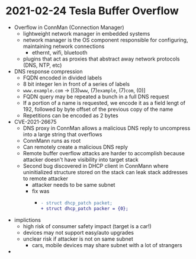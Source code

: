 # 2021-02-24 Tesla Buffer Overflow

* Overflow in ConnMan (Connection Manager)
  * lightweight network manager in embedded systems
  * network manager is the OS component responsible for configuring, maintaining network connections
    * ethernt, wifi, bluetooth
  * plugins that act as proxies that abstract away network protocols (DNS, NTP, etc)
* DNS response compression
  * FQDN encoded in divided labels
  * 8 bit integer len in front of a series of labels
  * `www.example.com` -> [(3)`www`, (7)`example`, (7)`com`, (0)] 
  * FQDN query may be repeated a bunch in a full DNS request
  * If a portion of a name is requested, we encode it as a field lengt of 192, followed by byte offset of the previous copy of the name
  * Repetitions can be encoded as 2 bytes
* CVE-2021-26675
  * DNS proxy in ConnMan allows a malicious DNS reply to uncompress into a large string that overflows 
  * ConnMann runs as root
  * Can remotely create a malicious DNS reply
  * Remote buffer overflow attacks are harder to accomplish because attacker doesn't have visibility into target stack
  * Second bug discovered in DHCP client in ConnMann where uninitialized structure stored on the stack can leak stack addresses to remote attacker
    * attacker needs to be same subnet
    * fix was 
      * ```diff
        - struct dhcp_patch packet; 
        + struct dhcp_patch packer = {0};
        ```
* implictions
  * high risk of consumer safety impact (target is a car!)
  * devices may not support easy/auto upgrades
  * unclear risk if attacker is not on same subnet
    * cars, mobile devices may share subnet with a lot of strangers
* 
